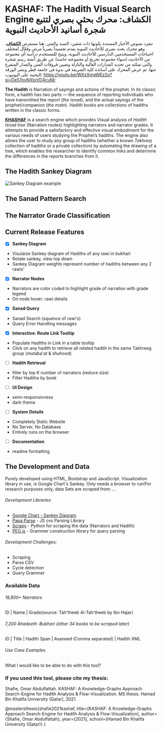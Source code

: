 # KASHAF: The Hadith Visual Search Engine الكشاف: محرك بحثي بصري لتتبع شجرة أسانيد الأحاديث النبوية

تتفرد نصوص الأخبار المسندة بكونها ذات شقين: السند والمتن. 
هنا نستعرض **[الكشاف](https://dev.omarshafie.com/hadith/)**، وهو محرك بحث بصري للأحاديث النبوية يقدم تجسيداً بصرياً مرضِ وفعّال لمختلف احتياجات المستخدمين الدارسين للأحاديث النبوية، ويتيح للمستخدم دراسة أي مجموعة من الأحاديث (سواء مجموعة تخريج أو مجموعته خاصة) عن طريق أتمتة رسم شجرة والتي تمكنه من تحديد المدارات العالية والنازلة وتعيين فروقات المتن والمدار المتفرع عنها. تم عرض المحرك على أساتذة كلية الشريعة في ندوة في جامعة قطر ونشر الورقة البحثية على اليوتيوب:
https://youtu.be/WXzXmeWEz2o?si=De57nvNXtxVD4cuM/

**The Hadith** is Narration of sayings and actions of the prophet. In its classic form, a hadith has two parts — the sequence of reporting individuals who have transmitted the report (*the isnad*), and the actual sayings of the prophet/companion (*the matn*). Hadith books are collections of hadiths written in the classic forms.

**[KHASHAF](https://dev.omarshafie.com/hadith/)** is a search engine which provides Visual analysis of *Hadith Isnad tree* (Narration routes) highlighting narrators and narrator grades. It attempts to provide a satisfactory and effective visual embodiment for the various needs of users studying the Prophet’s hadiths.
The engine also allows the user to study any group of hadiths (whether a known *Takhreej* collection of hadiths or a private collection) by automating the drawing of a tree, which enables the researcher to identify common links and determine the differences in the reports branches from it. 

## The Hadith Sankey Diagram ##

![Sankey Diagram example](https://github.com/OmarShafie/hadith/blob/master/Hadith%20Sankey.png)

## The Sanad Pattern Search ##

## The Narrator Grade Classification ##

## Current Release Features ##

- [x] **Sankey Diagram**
 - Visulaize Sankey diagram of Hadiths of any rawi in bukhari
 - Rotate sankey, view top down
 - Sankey Diagram weights represent number of hadiths between any 2 rawis'

- [x] **Narrator Nodes**
 - Narrators are color coded to highlight grade of narration with grade legend
 - On node hover: rawi details
 
- [x] **Sanad Query**
 - Sanad Search (squence of rawi's) 
 - Query Error Handling messages

- [X] **Interactive: Route Link Tooltip**
 - Populate Hadiths in Link in a table tooltip
 - Click on any hadith to retrieve all related hadith in the same Takhreeg group (mutaba'at & shuhood)

- [ ] **Hadith Retrieval**
 - filter by top K number of narrators (reduce size)
 - Filter Hadiths by book

- [ ] **UI Design**
 - semi-responsivness
 - dark theme
 
- [ ] **System Details**
 - Completely Static Website
 - No Server, No Database
 - Entirely runs on the browser

- [ ] **Documentation**
 - readme formatting


## The Development and Data ##

Purely developed using HTML, Bootstrap and JavaScript. Visualization library in use, is Google Chart's Sankey. Only needs a browser to run!For research purposes only, data Sets are scraped from: ...

###### Development Libraries: ######
- [Google Chart - Sankey Diagram](https://developers.google.com/chart/interactive/docs/gallery/sankey)
- [Papa Parse](https://www.papaparse.com/) - JS cvs Parsing Library
- [Scrapy](https://scrapy.org/) - Python for scraping the data (Narrators and Hadith)
- [PEG.js](https://pegjs.org/) - Grammer construction library for query parsing

###### Development Challenges: ######
- Scraping
- Parse CSV
- Cycle detection
- Query Grammer

### Available Data ###
###### 18,800+ Narrators ######
ID | Name | Grade(source: Tah'theeb Al-Tah'theeb by Ibn Hajar)

###### 7,200  Ahadeeth :Bukhari (other 34 books to be scraped later) ######
ID | Title | Hadith Span | Asaneed (Comma separated) | Hadith XML

###### Use Case Examples ######
What I would like to be able to do with this tool?

### If you used this tool, please cite my thesis:
Shafie, Omar Abdulfattah. KASHAF: A Knowledge-Graphs Approach Search-Engine for Hadith Analysis & Flow-Visualization. MS thesis. Hamad Bin Khalifa University (Qatar), 2021.

@mastersthesis{shafie2021kashaf,
  title={KASHAF: A Knowledge-Graphs Approach Search-Engine for Hadith Analysis \& Flow-Visualization},
  author={Shafie, Omar Abdulfattah},
  year={2021},
  school={Hamad Bin Khalifa University (Qatar)}
}

